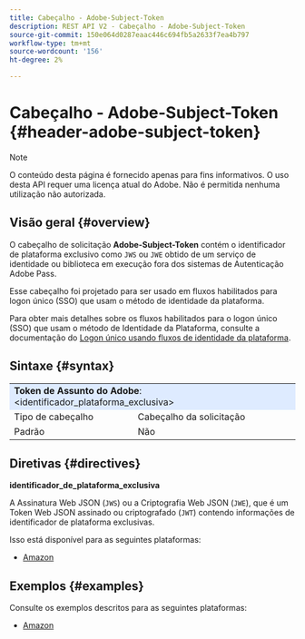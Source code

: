 ```yaml
---
title: Cabeçalho - Adobe-Subject-Token
description: REST API V2 - Cabeçalho - Adobe-Subject-Token
source-git-commit: 150e064d0287eaac446c694fb5a2633f7ea4b797
workflow-type: tm+mt
source-wordcount: '156'
ht-degree: 2%

---
```



# Cabeçalho - Adobe-Subject-Token {#header-adobe-subject-token}

>[!NOTE]
>
> O conteúdo desta página é fornecido apenas para fins informativos. O uso desta API requer uma licença atual do Adobe. Não é permitida nenhuma utilização não autorizada.

## Visão geral {#overview}

O cabeçalho de solicitação <b>Adobe-Subject-Token</b> contém o identificador de plataforma exclusivo como `JWS` ou `JWE` obtido de um serviço de identidade ou biblioteca em execução fora dos sistemas de Autenticação Adobe Pass.

Esse cabeçalho foi projetado para ser usado em fluxos habilitados para logon único (SSO) que usam o método de identidade da plataforma.

Para obter mais detalhes sobre os fluxos habilitados para o logon único (SSO) que usam o método de Identidade da Plataforma, consulte a documentação do [Logon único usando fluxos de identidade da plataforma](../../flows/single-sign-on-access-flows/rest-api-v2-single-sign-on-platform-identity-flows.md).

## Sintaxe {#syntax}

<table>
   <tr>
      <td style="background-color: #DEEBFF;" colspan="2"><b>Token de Assunto do Adobe</b>: &lt;identificador_plataforma_exclusiva&gt;</td>
   </tr>
   <tr>
      <td>Tipo de cabeçalho</td>
      <td>Cabeçalho da solicitação</td>
   </tr>
   <tr>
      <td>Padrão</td>
      <td>Não</td>
   </tr>
</table>

## Diretivas {#directives}

<b>identificador_de_plataforma_exclusiva</b>

A Assinatura Web JSON (`JWS`) ou a Criptografia Web JSON (`JWE`), que é um Token Web JSON assinado ou criptografado (`JWT`) contendo informações de identificador de plataforma exclusivas.

Isso está disponível para as seguintes plataformas:

* [Amazon](../../../amazon-fireos-sso-using-clientless-api-cookbook.md)

## Exemplos {#examples}

Consulte os exemplos descritos para as seguintes plataformas:

* [Amazon](../../../amazon-fireos-sso-using-clientless-api-cookbook.md)
